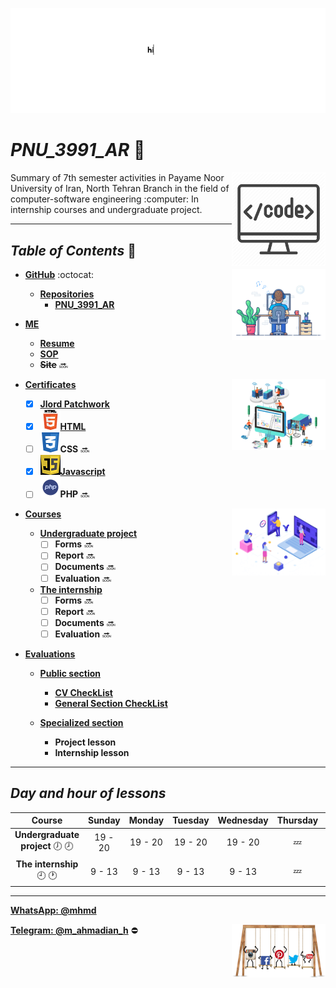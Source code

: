 ![banner](https://github.com/m-ahmadian-h/PNU_3991_AR/blob/main/gif/banner.gif)



# _PNU_3991_AR_ :wave: 
<img src="https://github.com/m-ahmadian-h/PNU_3991_AR/blob/main/img/banner.png" align="right"  width="150" />
Summary of 7th semester activities in Payame Noor University of Iran, North Tehran Branch in the field of computer-software engineering :computer: In internship courses and undergraduate project.

***

## _Table of Contents_ :mag_right:

*  __[GitHub](https://github.com/m-ahmadian-h)__ :octocat: <img src="https://github.com/m-ahmadian-h/PNU_3991_AR/blob/main/gif/01.gif" align="right" width="150" />
   * __[Repositories](https://github.com/m-ahmadian-h?tab=repositories)__
      * __[PNU_3991_AR](https://github.com/m-ahmadian-h/PNU_3991_AR)__
      
* __[ME](https://github.com/m-ahmadian-h/PNU_3991_AR/blob/main/me)__ 
   * __[Resume](https://github.com/m-ahmadian-h/PNU_3991_AR/blob/main/me/resume.pdf)__
   * __[SOP](https://github.com/m-ahmadian-h/PNU_3991_AR/blob/main/me/SOP.pdf)__
   * __~~Site~~__ :soon:


* __[Certificates](https://github.com/m-ahmadian-h/PNU_3991_AR/tree/main/Certificates)__ <img src="https://github.com/m-ahmadian-h/PNU_3991_AR/blob/main/gif/02.gif" align="right"  width="150" />
   * [x] __[Jlord Patchwork](https://github.com/m-ahmadian-h/PNU_3991_AR/blob/main/Certificates/Jlord%20Patchwork.pdf)__
   * [x] ![HTML](https://github.com/m-ahmadian-h/PNU_3991_AR/blob/main/img/html.logo.png)__[HTML](https://github.com/m-ahmadian-h/PNU_3991_AR/blob/main/Certificates/html.pdf)__
   * [ ] ![CSS](https://github.com/m-ahmadian-h/PNU_3991_AR/blob/main/img/css.logo.png)__CSS__ :soon:
   * [x] ![JS](https://github.com/m-ahmadian-h/PNU_3991_AR/blob/main/img/JS.logo.png)__[Javascript](https://github.com/m-ahmadian-h/PNU_3991_AR/blob/main/Certificates/JS.jpg)__
   * [ ] ![PHP](https://github.com/m-ahmadian-h/PNU_3991_AR/blob/main/img/php.logo.png)__PHP__ :soon:
   
* __[Courses](https://github.com/m-ahmadian-h/PNU_3991_AR/tree/main/Courses)__ <img src="https://github.com/m-ahmadian-h/PNU_3991_AR/blob/main/gif/03.gif" align="right" width="150" />
   * __[Undergraduate project](https://github.com/m-ahmadian-h/PNU_3991_AR/tree/main/Courses/Undergraduate%20Project)__
      * [ ] __Forms__ :soon:
      * [ ] __Report__     :soon:
      * [ ] __Documents__  :soon:
      * [ ] __Evaluation__ :soon:
      
   * __[The internship](https://github.com/m-ahmadian-h/PNU_3991_AR/tree/main/Courses/The%20internship)__
      * [ ] __Forms__ :soon:
      * [ ] __Report__     :soon:
      * [ ] __Documents__  :soon:
      * [ ] __Evaluation__ :soon:

* __[Evaluations](https://github.com/m-ahmadian-h/PNU_3991_AR/tree/main/Assessment)__ 

   * __[Public section](https://github.com/m-ahmadian-h/PNU_3991_AR/tree/main/Assessment)__
      * __[CV CheckList](https://github.com/m-ahmadian-h/PNU_3991_AR/blob/main/Assessment/MA_CV_CheckList_AR_3991.pdf)__
      * __[General Section CheckList](https://github.com/m-ahmadian-h/PNU_3991_AR/blob/main/Assessment/MA_GeneralSection_CheckList_AR_3991.pdf)__
   
   * __[Specialized section](https://github.com/m-ahmadian-h/PNU_3991_AR/tree/main/Assessment)__
      * __Project lesson__
      * __Internship lesson__
      
***

## _Day and hour of lessons_

|Course                                  |Sunday |Monday |Tuesday|Wednesday|Thursday|Friday|Saturday|
|:--------------------------------------:|:-----:|:-----:|:-----:|:-------:|:------:|:----:|:------:|
|__Undergraduate project__   :clock7: :clock8:|19 - 20|19 - 20|19 - 20|19 - 20  |:zzz:   |:zzz: |19 - 20 |
|__The internship__   :clock9: :clock1:  |9 - 13 |9 - 13 |9 - 13 |9 - 13   |:zzz:   |:zzz: |9 - 13  |

***
__[WhatsApp: @mhmd](https://wa.me/+989215166403)__ 

__[Telegram: @m_ahmadian_h](https://telegram.me/m_ahmadian_h)__ :no_entry:
<img src="https://github.com/m-ahmadian-h/PNU_3991_AR/blob/main/gif/04.gif" align="right" width="150" />

